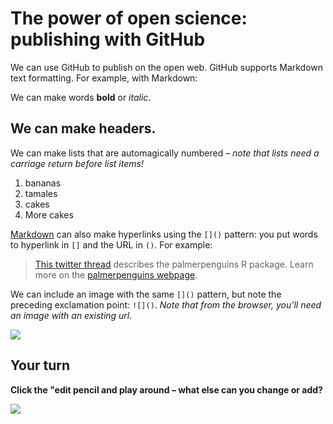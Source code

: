 # The power of open science: publishing with GitHub

We can use GitHub to publish on the open web. GitHub supports Markdown text formatting. For example, with Markdown:

We can make words **bold** or *italic*.

## We can make headers.

We can make lists that are automagically numbered – *note that lists need a carriage return before list items!*

1. bananas
1. tamales
1. cakes
4. More cakes

[Markdown](https://quarto.org/docs/authoring/markdown-basics.html) can also make hyperlinks using the `[]()` pattern: you put words to hyperlink in `[]` and the URL in `()`. For example:

> [This twitter thread](https://twitter.com/allison_horst/status/1287772985630191617) describes the palmerpenguins R package. 
Learn more on the [palmerpenguins webpage](https://allisonhorst.github.io/palmerpenguins).

We can include an image with the same `[]()` pattern, but note the preceding exclamation point: `![]()`. *Note that from the browser, you'll need an image with an existing url.* 

![](https://octodex.github.com/images/labtocat.png)

## Your turn

**Click the "edit pencil and play around – what else can you change or add?**

![](https://github.com/Openscapes/series/blob/master/img/practicalDev_changingstuff.jpg)


